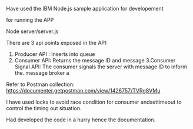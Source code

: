 Have used the IBM Node.js sample application for developement

for running the APP

Node server/server.js

There are 3 api points exposed in the API:

1. Producer API : Inserts into queue
2. Consumer API: Returns the message ID and message
3.Consumer Signal API: The consumer signals the server with message ID to inform the. message broker  a

Refer to Postman collection:
https://documenter.getpostman.com/view/1426757/TVRg8VMu


I have used locks to avoid race condition for consumer andsettimeout to control the timing out situation.

Had developed the code in a hurry hence the documentation.
